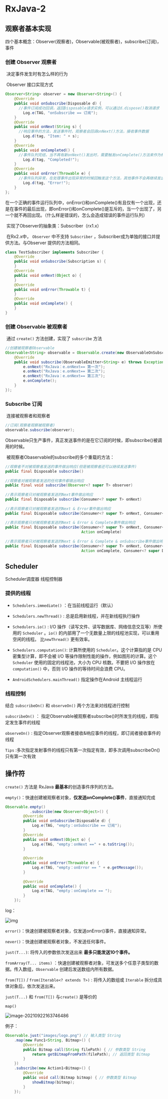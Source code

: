 # RxJava-2

## 观察者基本实现

​	四个基本概念：Observer(观察者)，Observable(被观察者)，subscribe(订阅)，事件

### 创建 Observer 观察者

​	决定事件发生时有怎么样的行为

​	Observer 接口实现方式

```java
Observer<String> observer = new Observer<String>() {
    @Override
    public void onSubscribe(Disposable d) {
      //事件订阅成功回调，返回Disposable请求实例，可以通过d.dispose()取消请求
        Log.e(TAG, "onSubscribe == 订阅");
    }
    @Override
    public void onNext(String s) {
      //响应事件的方法，发送事件时，观察者会回调onNext()方法，接收事件数据
        Log.d(tag, "Item: " + s);
    }
    @Override
    public void onCompleted() {
      //事件队列完结，当不再有新onNext()发出时，需要触发onComplete()方法来作为标志，其他事件不会再继续发出
        Log.d(tag, "Completed!");
    }
    @Override
    public void onError(Throwable e) {
      //事件队列异常，在处理事件出现异常的时候回触发这个方法，其他事件不会再继续发出
        Log.d(tag, "Error!");
    }
};
```

​	在一个正确的事件运行队列中，onError()和onComplete()有且仅有一个出现，还是在事件的最后出现，即onError()和onComplete()是互斥的，当一个出现了，另一个就不再回出现。（什么样是错误的，怎么会造成错误的事件运行队列）

​	实现了Observer的抽象类：Subscriber（rx1.x）

​	在Rx2.x中， `Observer` 中不支持 `Subscriber` ，Subscriber成为单独的接口并提供方法。与Observer<T> 提供的方法相同。

```java
class TestSubscriber implements Subscriber {
    @Override
    public void onSubscribe(Subscription s) {
    }
    @Override
    public void onNext(Object o) {
    }
    @Override
    public void onError(Throwable t) {
    }
    @Override
    public void onComplete() {
    }
}
```

### 创建 Observable 被观察者

​	通过 `create()` 方法创建，实现了 `subscribe` 方法

```java
//创建被观察者Observable
Observable<String> observable = Observable.create(new ObservableOnSubscribe<String>() {
    @Override
    public void subscribe(ObservableEmitter<String> e) throws Exception {
        e.onNext("RxJava：e.onNext== 第一次");
        e.onNext("RxJava：e.onNext== 第二次");
        e.onNext("RxJava：e.onNext== 第三次");
        e.onComplete();
    }
});
```

### Subscribe 订阅

​	连接被观察者和观察者

```java
//订阅(观察者观察被观察者)
observable.subscribe(observer);
```

​	Observable只生产事件，真正发送事件的是在它订阅的时候，即subscribe()被调用的时候。

​	被观察者Obaservable的subscribe的多个重载的方法：

```java
//观察者不对被观察者发送的事件做出响应(但是被观察者还可以继续发送事件)
public final Disposable subscribe()
 
//观察者对被观察者发送的任何事件都做出响应
public final void subscribe(Observer<? super T> observer)
 
//表示观察者只对被观察者发送的Next事件做出响应
public final Disposable subscribe(Consumer<? super T> onNext)
 
//表示观察者只对被观察者发送的Next & Error事件做出响应
public final Disposable subscribe(Consumer<? super T> onNext, Consumer<? super Throwable> onError)
 
//表示观察者只对被观察者发送的Next & Error & Complete事件做出响应
public final Disposable subscribe(Consumer<? super T> onNext, Consumer<? super Throwable> onError,
                                  Action onComplete)
 
//表示观察者只对被观察者发送的Next & Error & Complete & onSubscribe事件做出响应
public final Disposable subscribe(Consumer<? super T> onNext, Consumer<? super Throwable> onError,
                                  Action onComplete, Consumer<? super Disposable> onSubscribe)
```



## Scheduler

Scheduler调度器 线程控制器

### 提供的线程

* `Schedulers.immediate()` ：在当前线程运行（默认）

* `Schedulers.newThread()` : 总是启用新线程，并在新线程执行操作

* `Schedulers.io()` : I/O 操作（读写文件、读写数据库、网络信息交互等）所使用的  `Scheduler` 。`io()` 的内部用了一个无数量上限的线程池实现，可以重用空闲的线程。 比`newThread()` 更有效率。

* `Schedulers.computation()`: 计算所使用的 `Scheduler`。这个计算指的是 CPU 密集型计算，即不会被 I/O 等操作限制性能的操作，例如图形的计算。这个 `Scheduler` 使用的固定的线程池，大小为 CPU 核数。不要把 I/O 操作放在 `computation()` 中，否则 I/O 操作的等待时间会浪费 CPU。

*  `AndroidSchedulers.mainThread()` 指定操作在Android 主线程运行

### 线程控制

  结合 `subscribeOn()` 和 `observeOn()` 两个方法来对线程进行控制 

 `subscribeOn()` ： 指定Observable被观察者subscribe()时所发生的线程，即指定发生事件的线程

 `observeOn()` : 指定Observer观察者接收&响应事件的线程，即订阅者接收事件的线程

 `Tips` :多次指定发射事件的线程只有第一次指定有效，即多次调用subscribeOn()只有第一次有效

## 操作符

`create()` 方法是 RxJava **最基本**的创造事件序列的方法。

`empty()`：快速创建被观察者对象，**仅发送onComplete()事件**，直接通知完成

```java
Observable.empty()
           .subscribe(new Observer<Object>() {
        @Override
        public void onSubscribe(Disposable d) {
            Log.e(TAG, "empty：onSubscribe == 订阅");
        }
        @Override
        public void onNext(Object o) {
            Log.e(TAG, "empty：onNext ==" + o.toString());
        }
 
        @Override
        public void onError(Throwable e) {
            Log.e(TAG, "empty：onError == " + e.getMessage());
        }
 
        @Override
        public void onComplete() {
            Log.e(TAG, "empty：onComplete == ");
        }
    });
```



log：

![img](https://img-blog.csdnimg.cn/20191017160732285.png)



`error()`：快速创建被观察者对象，仅发送onError()事件，直接通知异常。

`never()`：快速创建被观察者对象，不发送任何事件。

`just(T...)`: 将传入的参数依次发送出来 **最多只能发送10个事件。**

`fromArray(T... items)` ：快速创建被观察者对象，可发送多个任意子类型的数据。传入数组，`Observable` 创建后发送数组内所有数据。

`from(T[])` / `from(Iterable<? extends T>)` : 将传入的数组或 `Iterable` 拆分成具体对象后，依次发送出来。

`just(T...)` 和 `from(T[])` 与`create()` 是等价的

`map()` 

![image-20210922163746486](/Users/ruiyu/Documents/android_project/md笔记/image-20210922163746486.png)

例子：

```java
Observable.just("images/logo.png") // 输入类型 String
    .map(new Func1<String, Bitmap>() {
        @Override
        public Bitmap call(String filePath) { // 参数类型 String
            return getBitmapFromPath(filePath); // 返回类型 Bitmap
        }
    })
    .subscribe(new Action1<Bitmap>() {
        @Override
        public void call(Bitmap bitmap) { // 参数类型 Bitmap
            showBitmap(bitmap);
        }
    });
```

